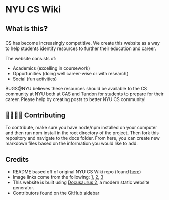 # NYU CS Wiki


## What is this❓

CS has become increasingly competitive. We create this website as a way to help students identify resources to further their education and career.

The website consists of:

- Academics (excelling in coursework)
- Opportunities (doing well career-wise or with research)
- Social (fun activities)

BUGS@NYU believes these resources should be available to the CS community at NYU both at CAS and Tandon for students to prepare for their career. Please help by creating posts to better NYU CS community!

## 👨‍💻👩‍💻 Contributing

To contribute, make sure you have node/npm installed on your computer and then run npm install in the root directory of the project. Then fork this repository and navigate to the docs folder. From here, you can create new markdown files based on the information you would like to add. 

## Credits

- README based off of original NYU CS Wiki repo (found [here](https://github.com/BUGS-NYU/NYU-CS-Wiki-old))
- Image links come from the following: [1](https://www.vectorstock.com/royalty-free-vector/smiling-man-reading-a-book-vector-18865472), [2](https://www.alamy.com/person-or-office-worker-working-or-typing-on-computer-vector-cartoon-stick-figure-illustration-image425292126.html), [3](https://www.123rf.com/photo_46477355_stick-figure-in-action-stickman-on-a-surfboard-icon-he-has-fun-stick-man-vector-drawing-with-white-b.html)
- This website is built using [Docusaurus 2](https://docusaurus.io/), a modern static website generator.
- Contributors found on the GitHub sidebar
